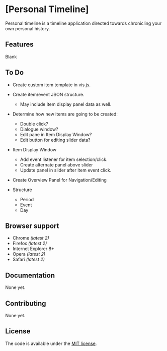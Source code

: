# [Personal Timeline]

Personal timeline is a timeline application directed towards chronicling your own personal history.

## Features

Blank

## To Do
* Create custom item template in vis.js.
* Create item/event JSON structure.
  * May include item display panel data as well.
* Determine how new items are going to be created:
  * Double click?
  * Dialogue window?
  * Edit pane in Item Display Window?
  * Edit button for editing slider data?
* Item Display Window
  * Add event listener for item selection/click.
  * Create alternate panel above slider
  * Update panel in slider after item event click.
* Create Overview Panel for Navigation/Editing

* Structure
  * Period
  * Event
  * Day

## Browser support

* Chrome *(latest 2)*
* Firefox *(latest 2)*
* Internet Explorer 8+
* Opera *(latest 2)*
* Safari *(latest 2)*

## Documentation

None yet.

## Contributing

None yet.

## License

The code is available under the [MIT license](LICENSE.txt).
